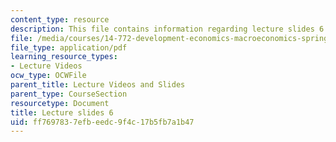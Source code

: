 ```yaml
---
content_type: resource
description: This file contains information regarding lecture slides 6.
file: /media/courses/14-772-development-economics-macroeconomics-spring-2013/ff7697837efbeedc9f4c17b5fb7a1b47_MIT14_772S13_lecture6.pdf
file_type: application/pdf
learning_resource_types:
- Lecture Videos
ocw_type: OCWFile
parent_title: Lecture Videos and Slides
parent_type: CourseSection
resourcetype: Document
title: Lecture slides 6
uid: ff769783-7efb-eedc-9f4c-17b5fb7a1b47
---
```

